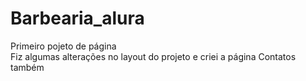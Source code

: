 # Barbearia_alura
Primeiro pojeto de página<br>
Fiz algumas alterações  no layout do projeto e criei a página Contatos também
